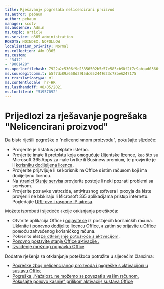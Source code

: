 ```yaml
---
title: Rješavanje pogrešaka nelicencirani proizvod
ms.author: pebaum
author: pebaum
manager: scotv
ms.audience: Admin
ms.topic: article
ms.service: o365-administration
ROBOTS: NOINDEX, NOFOLLOW
localization_priority: Normal
ms.collection: Adm_O365
ms.custom:
- "3412"
- "9001428"
ms.openlocfilehash: 7922a2c5306f9d16856502b5e57e585cb90f2f7c9abaad0366f72ed46de786d5
ms.sourcegitcommit: b5f7da89a650d2915dc652449623c78be6247175
ms.translationtype: MT
ms.contentlocale: hr-HR
ms.lasthandoff: 08/05/2021
ms.locfileid: "53957092"
---
```

# <a name="suggestions-for-solving-unlicensed-product-errors"></a>Prijedlozi za rješavanje pogrešaka "Nelicencirani proizvod"

Da biste riješili pogreške o "nelicenciranom proizvodu", pokušajte sljedeće:

- Provjerite je li status pretplate istekao.
- Provjerite imate li pretplatu koja omogućuje klijentske licence, kao što su Microsoft 365 Apps za male tvrtke ili Business premium, te provjerite je li [korisniku dodijeljena licenca](https://docs.microsoft.com/microsoft-365/admin/add-users/add-users). 
- Provjerite prijavljuje li se korisnik na Office s istim računom koji ima dodijeljenu licencu.
- Na [stranici Stanje servisa](https://docs.microsoft.com/office365/enterprise/view-service-health) provjerite postoje li neki poznati problemi sa servisom.
- Provjerite postavke vatrozida, antivirusnog softvera i proxyja da biste provjerili ne blokiraju li Microsoft 365 aplikacijama pristup internetu. Pogledajte [URL-ove i raspone IP adresa](https://docs.microsoft.com/office365/enterprise/urls-and-ip-address-ranges).

Možete isprobati i sljedeće akcije otklanjanja poteškoća: 

- Otvorite aplikacija Office i [odjavite se](https://support.office.com/article/5a20dc11-47e9-4b6f-945d-478cb6d92071) iz postojećih korisničkih računa. [Uklonite](https://docs.microsoft.com/microsoft-365/admin/manage/remove-licenses-from-users) i [ponovno dodijelite](https://docs.microsoft.com/microsoft-365/admin/manage/assign-licenses-to-users) licencu Office, a zatim se [prijavite u Office](https://support.office.com/article/628ea040-f265-49de-b986-be09c3ebf8a9) pomoću zahvaćenog korisničkog računa.
- Pokrenite alat [za otklanjanje poteškoća s aktivacijom](https://aka.ms/SARA-OfficeActivation-Alchemy).
- [Ponovno postavite stanje Office aktivacije .](https://docs.microsoft.com/office365/troubleshoot/activation/reset-office-365-proplus-activation-state) 
- [Izvođenje mrežnog popravka Office](https://support.office.com/Article/7821d4b6-7c1d-4205-aa0e-a6b40c5bb88b).

Dodatne rješenja za otklanjanje poteškoća potražite u sljedećim člancima: 

- [Pogreške zbog nelicenciranog proizvoda i pogreške s aktivacijom u sustavu Office](https://support.office.com/Article/0d23d3c0-c19c-4b2f-9845-5344fedc4380)
- [Pogreška „Nažalost, ne možemo se povezati s vašim računom. Pokušajte ponovo kasnije” prilikom aktivacije sustava Office](https://docs.microsoft.com/office/troubleshoot/activation-installation/issue-when-activate-office-from-office-365)